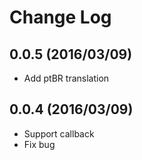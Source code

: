 # Change Log

## 0.0.5 (2016/03/09)

- Add ptBR translation

## 0.0.4 (2016/03/09)

- Support callback
- Fix bug
